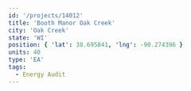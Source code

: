 ```yaml
---
id: '/projects/14012'
title: 'Booth Manor Oak Creek'
city: 'Oak Creek'
state: 'WI'
position: { 'lat': 38.695841, 'lng': -90.274396 }
units: 40
type: 'EA'
tags:
  - Energy Audit
---
```

